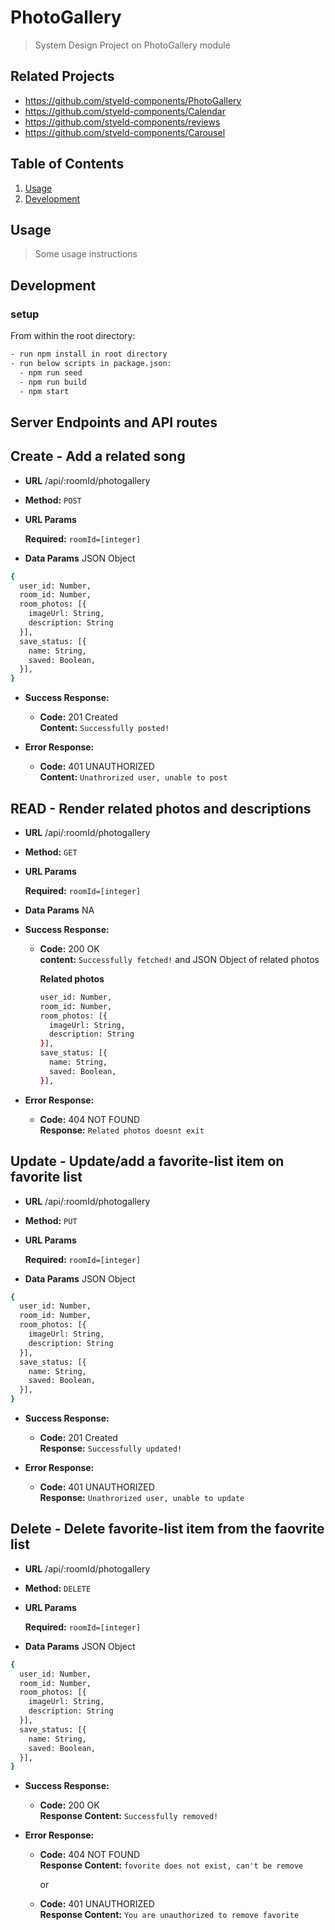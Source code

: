 # PhotoGallery

> System Design Project on PhotoGallery module

## Related Projects

  - https://github.com/styeld-components/PhotoGallery
  - https://github.com/styeld-components/Calendar
  - https://github.com/styeld-components/reviews
  - https://github.com/styeld-components/Carousel

## Table of Contents

1. [Usage](#Usage)
2. [Development](#development)

## Usage

> Some usage instructions

## Development

### setup

From within the root directory:

```sh
- run npm install in root directory
- run below scripts in package.json:
  - npm run seed
  - npm run build
  - npm start
```

## Server Endpoints and API routes

**Create - Add a related song**
----

* **URL** /api/:roomId/photogallery

* **Method:** `POST`

*  **URL Params**

   **Required:** `roomId=[integer]`

* **Data Params** JSON Object
```sh
{
  user_id: Number,
  room_id: Number,
  room_photos: [{
    imageUrl: String,
    description: String
  }],
  save_status: [{
    name: String,
    saved: Boolean,
  }],
}
```

* **Success Response:**

  * **Code:** 201 Created <br />
    **Content:** `Successfully posted!`

* **Error Response:**

  * **Code:** 401 UNAUTHORIZED <br />
    **Content:** `Unathrorized user, unable to post`

**READ - Render related photos and descriptions**
----

* **URL** /api/:roomId/photogallery

* **Method:** `GET`

*  **URL Params**

   **Required:** `roomId=[integer]`

* **Data Params** NA

* **Success Response:**

  * **Code:** 200 OK <br />
    **content:** `Successfully fetched!` and JSON Object of related photos

      **Related photos**
      ```sh
      user_id: Number,
      room_id: Number,
      room_photos: [{
        imageUrl: String,
        description: String
      }],
      save_status: [{
        name: String,
        saved: Boolean,
      }],
      ```


* **Error Response:**

  * **Code:** 404 NOT FOUND <br />
    **Response:** `Related photos doesnt exit`

**Update - Update/add a favorite-list item on favorite list**
----

* **URL** /api/:roomId/photogallery

* **Method:** `PUT`

*  **URL Params**

   **Required:** `roomId=[integer]`

* **Data Params** JSON Object
```sh
{
  user_id: Number,
  room_id: Number,
  room_photos: [{
    imageUrl: String,
    description: String
  }],
  save_status: [{
    name: String,
    saved: Boolean,
  }],
}
```

* **Success Response:**

  * **Code:** 201 Created <br />
    **Response:** `Successfully updated!`

* **Error Response:**

  * **Code:** 401 UNAUTHORIZED <br />
    **Response:** `Unathrorized user, unable to update`

**Delete - Delete favorite-list item from the faovrite list**
----

* **URL** /api/:roomId/photogallery

* **Method:** `DELETE`

*  **URL Params**

   **Required:** `roomId=[integer]`

* **Data Params** JSON Object
```sh
{
  user_id: Number,
  room_id: Number,
  room_photos: [{
    imageUrl: String,
    description: String
  }],
  save_status: [{
    name: String,
    saved: Boolean,
  }],
}
```

* **Success Response:**

  * **Code:** 200 OK <br />
    **Response Content:** `Successfully removed!`

* **Error Response:**

  * **Code:** 404 NOT FOUND <br />
    **Response Content:** `fovorite does not exist, can't be remove`

    or

  * **Code:** 401 UNAUTHORIZED <br />
    **Response Content:** `You are unauthorized to remove favorite`